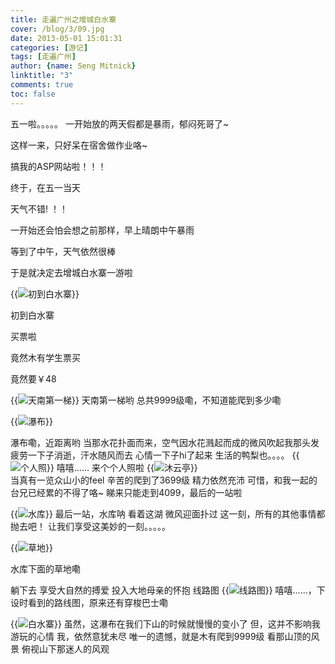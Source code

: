 ```yaml
---
title: 走遍广州之增城白水寨
cover: /blog/3/09.jpg
date: 2013-05-01 15:01:31
categories: [游记]
tags: [走遍广州]
author: {name: Seng Mitnick}
linktitle: "3"
comments: true
toc: false
---
```


五一啦。。。。。
一开始放的两天假都是暴雨，郁闷死哥了~<!--more-->

这样一来，只好呆在宿舍做作业咯~

搞我的ASP网站啦！！！

终于，在五一当天

天气不错! ！！

一开始还会怕会想之前那样，早上晴朗中午暴雨

等到了中午，天气依然很棒

于是就决定去增城白水寨一游啦


{{<img name="01.jpg" caption="初到白水寨" alt="初到白水寨" full="true">}}

初到白水寨

买票啦

竟然木有学生票买

竟然要￥48

{{<img name="02.jpg" caption="天南第一梯" alt="天南第一梯" full="true">}}
天南第一梯哟
总共9999级嘞，不知道能爬到多少嘞

{{<img name="03.jpg" caption="瀑布" alt="瀑布" full="true">}}

瀑布嘞，近距离哟
当那水花扑面而来，空气因水花溅起而成的微风吹起我那头发
疲劳一下子消逝，汗水随风而去
心情一下子hi了起来
生活的鸭梨也。。。。
{{<img name="04.jpg" caption="个人照" alt="个人照" full="true">}}
嘻嘻……
来个个人照啦
{{<img name="05.jpg" caption="沐云亭" alt="沐云亭" full="true">}}\
当真有一览众山小的feel
辛苦的爬到了3699级
精力依然充沛
可惜，和我一起的台兄已经累的不得了咯~
睇来只能走到4099，最后的一站啦

{{<img name="06.jpg" caption="水库" alt="水库" full="true">}}
最后一站，水库呐
看着这湖
微风迎面扑过
这一刻，所有的其他事情都抛去吧！
让我们享受这美妙的一刻。。。。。

{{<img name="07.jpg" caption="草地" alt="草地" full="true">}}

水库下面的草地嘞

躺下去
享受大自然的搏爱
投入大地母亲的怀抱
线路图
{{<img name="08.jpg" caption="线路图" alt="线路图" full="true">}}
嘻嘻……，下设时看到的路线图，原来还有穿梭巴士嘞

{{<img name="09.jpg" caption="白水寨" alt="白水寨" full="true">}}
虽然，这瀑布在我们下山的时候就慢慢的变小了
但，这并不影响我游玩的心情
我，依然意犹未尽
唯一的遗憾，就是木有爬到9999级
看那山顶的风景
俯视山下那迷人的风观 
